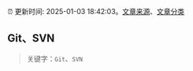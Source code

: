 :alarm_clock: 更新时间: 2025-01-03 18:42:03。[文章来源](/README.md)、[文章分类](/TAGS.md)

## Git、SVN


> 关键字：`Git`、`SVN`



